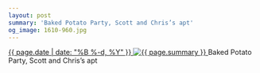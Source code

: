 ```yaml
---
layout: post
summary: 'Baked Potato Party, Scott and Chris’s apt'
og_image: 1610-960.jpg
---
```


<p>
 <time>
  <a href="/1610">
   {{ page.date | date: "%B %-d, %Y" }}
  </a>
 </time>
 <a href="/1610">
  <img alt="{{ page.summary }}" data-taken="3/20/2022" sizes="(min-width: 700px) 50vw, calc(100vw - 2rem)" src="{{ site.assets_url }}/1610-480.jpg" srcset="{{ site.assets_url }}/1610-240.jpg 240w, {{ site.assets_url }}/1610-480.jpg 480w, {{ site.assets_url }}/1610-720.jpg 720w, {{ site.assets_url }}/1610-960.jpg 960w"/>
 </a>
 <span>
  Baked Potato Party, Scott and Chris’s apt
 </span>
</p>
